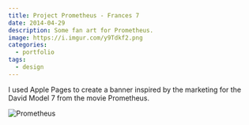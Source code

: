 ```yaml
---
title: Project Prometheus - Frances 7
date: 2014-04-29
description: Some fan art for Prometheus.
image: https://i.imgur.com/y9Tdkf2.png
categories:
  - portfolio
tags:
  - design
---
```


I used Apple Pages to create a banner inspired by the marketing for the David Model 7 from the movie Prometheus.

![Prometheus](https://i.imgur.com/y9Tdkf2.png)

